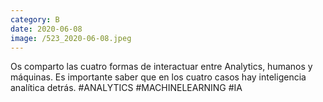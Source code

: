 ```yaml
--- 
category: B 
date: 2020-06-08 
image: /523_2020-06-08.jpeg 
--- 
```


Os comparto las cuatro formas de interactuar entre Analytics, humanos y máquinas. Es importante saber que en los cuatro casos hay inteligencia analítica detrás. #ANALYTICS #MACHINELEARNING #IA
